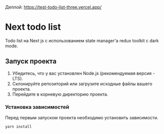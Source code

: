 Деплой: https://test-todo-list-three.vercel.app/

# Next todo list

Todo list на Next js с использованием state manager'a redux toolkit с dark mode.

## Запуск проекта

1. Убедитесь, что у вас установлен Node.js (рекомендуемая версия - LTS).
2. Склонируйте репозиторий или загрузите исходные файлы вашего проекта.
3. Перейдите в корневую директорию проекта.

### Установка зависимостей

Перед первым запуском проекта необходимо установить зависимости.

```bash
yarn install 